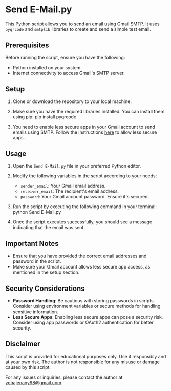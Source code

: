 # Send E-Mail.py
This Python script allows you to send an email using Gmail SMTP. It uses `pyqrcode` and `smtplib` libraries to create and send a simple test email.

## Prerequisites
Before running the script, ensure you have the following:
- Python installed on your system.
- Internet connectivity to access Gmail's SMTP server.

## Setup
1. Clone or download the repository to your local machine.
2. Make sure you have the required libraries installed. You can install them using pip:
    pip install pyqrcode
   
4. You need to enable less secure apps in your Gmail account to send emails using SMTP. Follow the instructions [here](https://myaccount.google.com/lesssecureapps) to allow less secure apps.

## Usage
1. Open the `Send E-Mail.py` file in your preferred Python editor.

2. Modify the following variables in the script according to your needs:
    - `sender_email`: Your Gmail email address.
    - `receiver_email`: The recipient's email address.
    - `password`: Your Gmail account password. Ensure it's secured.

3. Run the script by executing the following command in your terminal:
    python Send E-Mail.py
4. Once the script executes successfully, you should see a message indicating that the email was sent.

## Important Notes

- Ensure that you have provided the correct email addresses and password in the script.
- Make sure your Gmail account allows less secure app access, as mentioned in the setup section.

## Security Considerations
- **Password Handling**: Be cautious with storing passwords in scripts. Consider using environment variables or secure methods for handling sensitive information.
- **Less Secure Apps**: Enabling less secure apps can pose a security risk. Consider using app passwords or OAuth2 authentication for better security.

## Disclaimer
This script is provided for educational purposes only. Use it responsibly and at your own risk. The author is not responsible for any misuse or damage caused by this script.

For any issues or inquiries, please contact the author at yohajenany98@gmail.com.
